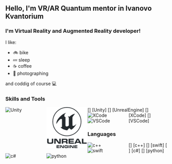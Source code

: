 ## Hello, I'm VR/AR Quantum mentor in Ivanovo Kvantorium 

### I'm Virtual Reality and Augmented Reality developer!

I like:
- :bike: bike
- :zzz: sleep
- :coffee: coffee
- :camera_flash: photographing

and coddig of course :computer:

### Skills and Tools
[<img align="left" alt="Unity" width="128px" src="https://upload.wikimedia.org/wikipedia/commons/thumb/c/c4/Unity_2021.svg/1598px-Unity_2021.svg.png"/>] [Unity]
[<img align="left" alt="Unreal Engine" width="128px" src="https://raw.githubusercontent.com/github/explore/80688e429a7d4ef2fca1e82350fe8e3517d3494d/topics/unreal-engine/unreal-engine.png"/>] [UnrealEngine]
[<img align="left" alt="XCode" width="128px" src="https://upload.wikimedia.org/wikipedia/en/thumb/0/0c/Xcode_icon.png/128px-Xcode_icon.png" />] [XCode]
[<img align="left" alt="VSCode" width="128px" src="https://upload.wikimedia.org/wikipedia/commons/thumb/9/9a/Visual_Studio_Code_1.35_icon.svg/150px-Visual_Studio_Code_1.35_icon.svg.png" />] [VSCode]

### Languages
[<img align="left" alt="c++" width="128px" src="https://upload.wikimedia.org/wikipedia/commons/thumb/1/18/ISO_C%2B%2B_Logo.svg/240px-ISO_C%2B%2B_Logo.svg.png" />] [c++]
[<img align="left" alt="swift" width="128px" src="https://web-creator.ru/uploads/Page/36/swift.svg" />] [swift]
[<img align="left" alt="c#" width="128px" src="https://upload.wikimedia.org/wikipedia/commons/thumb/0/0d/C_Sharp_wordmark.svg/240px-C_Sharp_wordmark.svg.png" />] [c#]
[<img align="left" alt="python" width="128px" src="https://i.pinimg.com/originals/91/94/c9/9194c978fa63798b2e882e6fda5eb953.png" />] [python]
